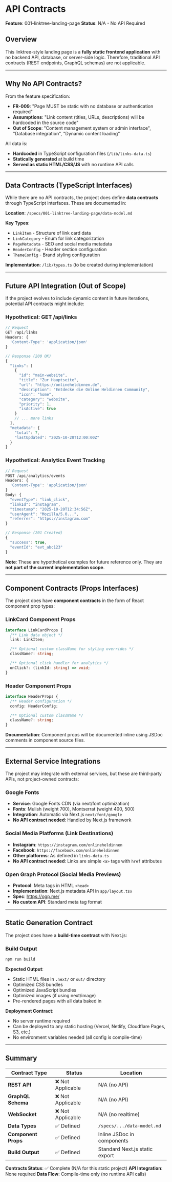 # API Contracts

**Feature**: 001-linktree-landing-page
**Status**: N/A - No API Required

## Overview

This linktree-style landing page is a **fully static frontend application** with no backend API, database, or server-side logic. Therefore, traditional API contracts (REST endpoints, GraphQL schemas) are not applicable.

---

## Why No API Contracts?

From the feature specification:

- **FR-009**: "Page MUST be static with no database or authentication required"
- **Assumptions**: "Link content (titles, URLs, descriptions) will be hardcoded in the source code"
- **Out of Scope**: "Content management system or admin interface", "Database integration", "Dynamic content loading"

All data is:
- **Hardcoded** in TypeScript configuration files (`/lib/links-data.ts`)
- **Statically generated** at build time
- **Served as static HTML/CSS/JS** with no runtime API calls

---

## Data Contracts (TypeScript Interfaces)

While there are no API contracts, the project does define **data contracts** through TypeScript interfaces. These are documented in:

**Location**: `/specs/001-linktree-landing-page/data-model.md`

**Key Types**:
- `LinkItem` - Structure of link card data
- `LinkCategory` - Enum for link categorization
- `PageMetadata` - SEO and social media metadata
- `HeaderConfig` - Header section configuration
- `ThemeConfig` - Brand styling configuration

**Implementation**: `/lib/types.ts` (to be created during implementation)

---

## Future API Integration (Out of Scope)

If the project evolves to include dynamic content in future iterations, potential API contracts might include:

### Hypothetical: GET /api/links

```typescript
// Request
GET /api/links
Headers: {
  'Content-Type': 'application/json'
}

// Response (200 OK)
{
  "links": [
    {
      "id": "main-website",
      "title": "Zur Hauptseite",
      "url": "https://onlineheldinnen.de",
      "description": "Entdecke die Online Heldinnen Community",
      "icon": "home",
      "category": "website",
      "priority": 1,
      "isActive": true
    }
    // ... more links
  ],
  "metadata": {
    "total": 7,
    "lastUpdated": "2025-10-20T12:00:00Z"
  }
}
```

### Hypothetical: Analytics Event Tracking

```typescript
// Request
POST /api/analytics/events
Headers: {
  'Content-Type': 'application/json'
}
Body: {
  "eventType": "link_click",
  "linkId": "instagram",
  "timestamp": "2025-10-20T12:34:56Z",
  "userAgent": "Mozilla/5.0...",
  "referrer": "https://instagram.com"
}

// Response (201 Created)
{
  "success": true,
  "eventId": "evt_abc123"
}
```

**Note**: These are hypothetical examples for future reference only. They are **not part of the current implementation scope**.

---

## Component Contracts (Props Interfaces)

The project does have **component contracts** in the form of React component prop types:

### LinkCard Component Props

```typescript
interface LinkCardProps {
  /** Link data object */
  link: LinkItem;

  /** Optional custom className for styling overrides */
  className?: string;

  /** Optional click handler for analytics */
  onClick?: (linkId: string) => void;
}
```

### Header Component Props

```typescript
interface HeaderProps {
  /** Header configuration */
  config: HeaderConfig;

  /** Optional custom className */
  className?: string;
}
```

**Documentation**: Component props will be documented inline using JSDoc comments in component source files.

---

## External Service Integrations

The project may integrate with external services, but these are third-party APIs, not project-owned contracts:

### Google Fonts

- **Service**: Google Fonts CDN (via next/font optimization)
- **Fonts**: Mulish (weight 700), Montserrat (weight 400, 500)
- **Integration**: Automatic via Next.js `next/font/google`
- **No API contract needed**: Handled by Next.js framework

### Social Media Platforms (Link Destinations)

- **Instagram**: `https://instagram.com/onlineheldinnen`
- **Facebook**: `https://facebook.com/onlineheldinnen`
- **Other platforms**: As defined in `links-data.ts`
- **No API contract needed**: Links are simple `<a>` tags with `href` attributes

### Open Graph Protocol (Social Media Previews)

- **Protocol**: Meta tags in HTML `<head>`
- **Implementation**: Next.js metadata API in `app/layout.tsx`
- **Spec**: https://ogp.me/
- **No custom API**: Standard meta tag format

---

## Static Generation Contract

The project does have a **build-time contract** with Next.js:

### Build Output

```bash
npm run build
```

**Expected Output**:
- Static HTML files in `.next/` or `out/` directory
- Optimized CSS bundles
- Optimized JavaScript bundles
- Optimized images (if using next/image)
- Pre-rendered pages with all data baked in

**Deployment Contract**:
- No server runtime required
- Can be deployed to any static hosting (Vercel, Netlify, Cloudflare Pages, S3, etc.)
- No environment variables needed (all config is compile-time)

---

## Summary

| Contract Type | Status | Location |
|---------------|--------|----------|
| **REST API** | ❌ Not Applicable | N/A (no API) |
| **GraphQL Schema** | ❌ Not Applicable | N/A (no API) |
| **WebSocket** | ❌ Not Applicable | N/A (no realtime) |
| **Data Types** | ✅ Defined | `/specs/.../data-model.md` |
| **Component Props** | ✅ Defined | Inline JSDoc in components |
| **Build Output** | ✅ Defined | Standard Next.js static export |

**Contracts Status**: ✅ Complete (N/A for this static project)
**API Integration**: None required
**Data Flow**: Compile-time only (no runtime API calls)
